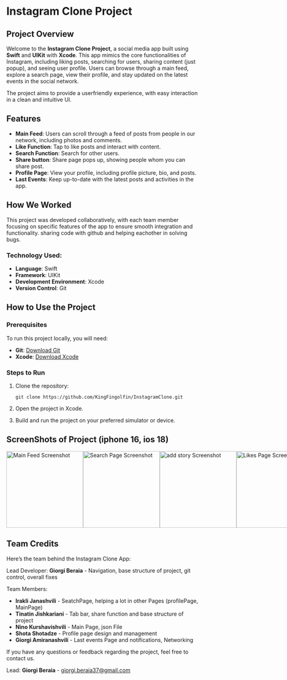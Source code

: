 # Instagram Clone Project

## Project Overview
Welcome to the **Instagram Clone Project**, a social media app built using **Swift** and **UIKit** with **Xcode**. This app mimics the core functionalities of Instagram, including liking posts, searching for users, sharing content (just popup), and seeing user profile. Users can browse through a main feed, explore a search page, view their profile, and stay updated on the latest events in the social network.

The project aims to provide a userfriendly experience, with easy interaction in a clean and intuitive UI.

## Features
- **Main Feed**: Users can scroll through a feed of posts from people in our network, including photos and comments.
- **Like Function**: Tap to like posts and interact with content.
- **Search Function**: Search for other users.
- **Share button**: Share page pops up, showing people whom you can share post.
- **Profile Page**: View your profile, including profile picture, bio, and posts.
- **Last Events**: Keep up-to-date with the latest posts and activities in the app.

## How We Worked
This project was developed collaboratively, with each team member focusing on specific features of the app to ensure smooth integration and functionality. sharing code with github and helping eachother in solving bugs.

### Technology Used:
- **Language**: Swift
- **Framework**: UIKit
- **Development Environment**: Xcode
- **Version Control**: Git

## How to Use the Project

### Prerequisites
To run this project locally, you will need:
- **Git**: [Download Git](https://git-scm.com/)
- **Xcode**: [Download Xcode](https://developer.apple.com/xcode/)

### Steps to Run
1. Clone the repository:  

   `git clone https://github.com/KingFingolfin/InstagramClone.git`

2. Open the project in Xcode.
3. Build and run the project on your preferred simulator or device.

## ScreenShots of Project (iphone 16, ios 18)
<div style="display: flex; justify-content: space-around;">
<img src="https://github.com/KingFingolfin/InstagramClone/blob/update/projectDesign/InstagramClone/Screenshots/main.png" alt="Main Feed Screenshot" width="200"/>
<img src="https://github.com/KingFingolfin/InstagramClone/blob/update/projectDesign/InstagramClone/Screenshots/search.png" alt="Search Page Screenshot" width="200"/>
<img src="https://github.com/KingFingolfin/InstagramClone/blob/update/projectDesign/InstagramClone/Screenshots/add.png" alt="add story Screenshot" width="200"/>
<img src="https://github.com/KingFingolfin/InstagramClone/blob/update/projectDesign/InstagramClone/Screenshots/likes.png" alt="Likes Page Screenshot" width="200"/>
<img src="https://github.com/KingFingolfin/InstagramClone/blob/update/projectDesign/InstagramClone/Screenshots/profile.png" alt="Profile Page Screenshot" width="200"/>
</div>

## Team Credits
Here’s the team behind the Instagram Clone App:

Lead Developer: **Giorgi Beraia** - Navigation, base structure of project, git control, overall fixes

Team Members:
- **Irakli Janashvili** - SeatchPage, helping a lot in other Pages (profilePage, MainPage)
- **Tinatin Jishkariani** - Tab bar, share function and base structure of project
- **Nino Kurshavishvili** - Main Page, json File
- **Shota Shotadze** - Profile page design and management
- **Giorgi Amiranashvili** - Last events Page and notifications, Networking

If you have any questions or feedback regarding the project, feel free to contact us.

Lead: **Giorgi Beraia** - giorgi.beraia37@gmail.com
